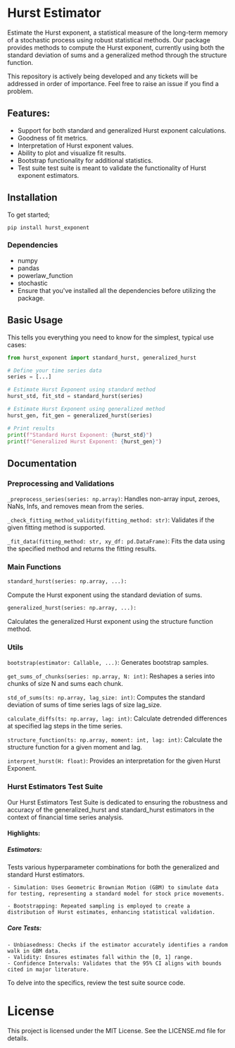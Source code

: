 # Hurst Estimator

Estimate the Hurst exponent, a statistical measure of the long-term memory of a stochastic process using robust statistical methods. Our package provides methods to compute the Hurst exponent, currently using both the standard deviation of sums and a generalized method through the structure function.

This repository  is actively being developed and any tickets will be addressed in order of importance. Feel free to raise an issue if you find a problem.

## Features:

  - Support for both standard and generalized Hurst exponent calculations.
  - Goodness of fit metrics.
  - Interpretation of Hurst exponent values.
  - Ability to plot and visualize fit results.
  - Bootstrap functionality for additional statistics.
  - Test suite test suite is meant to validate the functionality of Hurst exponent estimators.

## Installation 

To get started;

`pip install hurst_exponent`


### Dependencies
  - numpy
  - pandas
  - powerlaw_function
  - stochastic
  - Ensure that you've installed all the dependencies before utilizing the package.


## Basic Usage 

This tells you everything you need to know for the simplest, typical use cases:
  
~~~python
from hurst_exponent import standard_hurst, generalized_hurst

# Define your time series data
series = [...]

# Estimate Hurst Exponent using standard method
hurst_std, fit_std = standard_hurst(series)

# Estimate Hurst Exponent using generalized method
hurst_gen, fit_gen = generalized_hurst(series)

# Print results
print(f"Standard Hurst Exponent: {hurst_std}")
print(f"Generalized Hurst Exponent: {hurst_gen}")
~~~

## Documentation
### Preprocessing and Validations

`_preprocess_series(series: np.array)`: Handles non-array input, zeroes, NaNs, Infs, and removes mean from the series.

`_check_fitting_method_validity(fitting_method: str)`: Validates if the given fitting method is supported.

`_fit_data(fitting_method: str, xy_df: pd.DataFrame)`: Fits the data using the specified method and returns the fitting results.

### Main Functions
  ~~~python
  standard_hurst(series: np.array, ...):
  ~~~
  Compute the Hurst exponent using the standard deviation of sums.

  ~~~python
  generalized_hurst(series: np.array, ...):
  ~~~
  Calculates the generalized Hurst exponent using the structure function method.


### Utils

  `bootstrap(estimator: Callable, ...)`: Generates bootstrap samples.
  
  `get_sums_of_chunks(series: np.array, N: int)`: Reshapes a series into chunks of size N and sums each chunk.

  `std_of_sums(ts: np.array, lag_size: int)`: Computes the standard deviation of sums of time series lags of size lag_size.

  `calculate_diffs(ts: np.array, lag: int)`: Calculate detrended differences at specified lag steps in the time series.

  `structure_function(ts: np.array, moment: int, lag: int)`: Calculate the structure function for a given moment and lag.

  `interpret_hurst(H: float)`: Provides an interpretation for the given Hurst Exponent.


### Hurst Estimators Test Suite

Our Hurst Estimators Test Suite is dedicated to ensuring the robustness and accuracy of the generalized_hurst and standard_hurst estimators in the context of financial time series analysis.

#### Highlights:

  ##### Estimators:
  Tests various hyperparameter combinations for both the generalized and standard Hurst estimators.
  
    - Simulation: Uses Geometric Brownian Motion (GBM) to simulate data for testing, representing a standard model for stock price movements.

    - Bootstrapping: Repeated sampling is employed to create a distribution of Hurst estimates, enhancing statistical validation.

  ##### Core Tests:

    - Unbiasedness: Checks if the estimator accurately identifies a random walk in GBM data.
    - Validity: Ensures estimates fall within the [0, 1] range.
    - Confidence Intervals: Validates that the 95% CI aligns with bounds cited in major literature.
  
To delve into the specifics, review the test suite source code.

# License
This project is licensed under the MIT License. See the LICENSE.md file for details.




